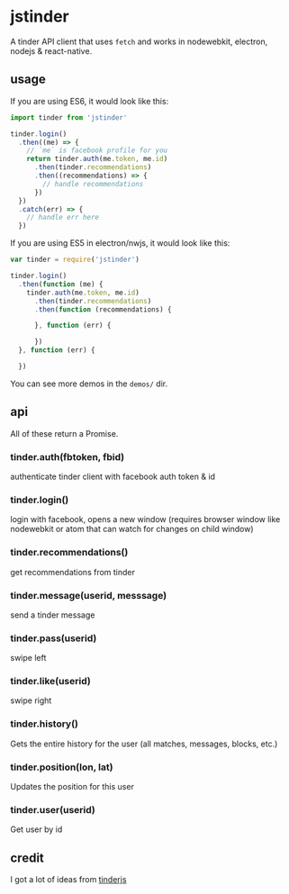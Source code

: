 # jstinder

A tinder API client that uses `fetch` and works in nodewebkit, electron, nodejs & react-native.

## usage

If you are using ES6, it would look like this:

```js
import tinder from 'jstinder'

tinder.login()
  .then((me) => {
    // `me` is facebook profile for you
    return tinder.auth(me.token, me.id)
      .then(tinder.recommendations)
      .then((recommendations) => {
        // handle recommendations
      })
  })
  .catch(err) => {
    // handle err here
  })
```

If you are using ES5 in electron/nwjs, it would look like this:

```js
var tinder = require('jstinder')

tinder.login()
  .then(function (me) {
    tinder.auth(me.token, me.id)
      .then(tinder.recommendations)
      .then(function (recommendations) {

      }, function (err) {

      })
  }, function (err) {

  })

```

You can see more demos in the `demos/` dir.

## api

All of these return a Promise.

### tinder.auth(fbtoken, fbid)
authenticate tinder client with facebook auth token & id

### tinder.login()
login with facebook, opens a new window (requires browser window like nodewebkit or atom that can watch for changes on child window)

### tinder.recommendations()
get recommendations from tinder

### tinder.message(userid, messsage)
send a tinder message

### tinder.pass(userid)
swipe left

### tinder.like(userid)
swipe right

### tinder.history()
Gets the entire history for the user (all matches, messages, blocks, etc.)

### tinder.position(lon, lat)
Updates the position for this user

### tinder.user(userid)
Get user by id

## credit

I got a lot of ideas from [tinderjs](https://github.com/alkawryk/tinderjs)
